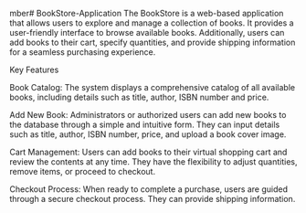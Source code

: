 mber# BookStore-Application
The BookStore is a web-based application that allows users to explore and manage a collection of books. It provides a user-friendly interface to browse available books. Additionally, users can add books to their cart, specify quantities, and provide shipping information for a seamless purchasing experience.

Key Features

Book Catalog: The system displays a comprehensive catalog of all available books, including details such as title, author, ISBN number and price.

Add New Book: Administrators or authorized users can add new books to the database through a simple and intuitive form. They can input details such as title, author, ISBN number, price, and upload a book cover image.

Cart Management: Users can add books to their virtual shopping cart and review the contents at any time. They have the flexibility to adjust quantities, remove items, or proceed to checkout.

Checkout Process: When ready to complete a purchase, users are guided through a secure checkout process. They can provide shipping information.


